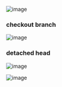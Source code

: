 
![image](https://github.com/user-attachments/assets/bf4f903e-1687-40a1-916b-15e42b0d509b)

### checkout branch
![image](https://github.com/user-attachments/assets/9cea6d08-12b7-41e3-9ba3-7c92307c08ca)

### detached head
![image](https://github.com/user-attachments/assets/95778523-b82c-44b5-b647-538baba832d2)

![image](https://github.com/user-attachments/assets/9e076b80-5f84-4d90-b3d5-b15e6618fe1c)

